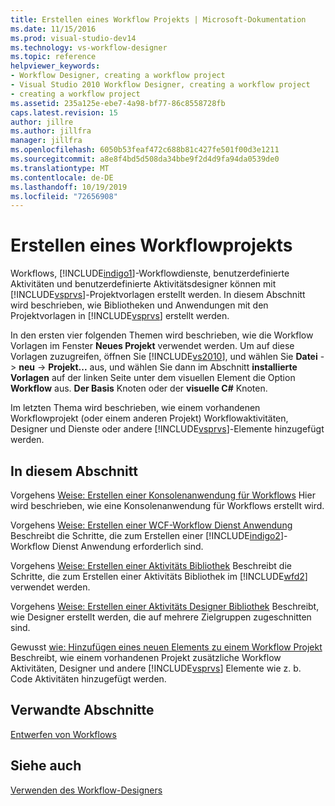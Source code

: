 ```yaml
---
title: Erstellen eines Workflow Projekts | Microsoft-Dokumentation
ms.date: 11/15/2016
ms.prod: visual-studio-dev14
ms.technology: vs-workflow-designer
ms.topic: reference
helpviewer_keywords:
- Workflow Designer, creating a workflow project
- Visual Studio 2010 Workflow Designer, creating a workflow project
- creating a workflow project
ms.assetid: 235a125e-ebe7-4a98-bf77-86c8558728fb
caps.latest.revision: 15
author: jillre
ms.author: jillfra
manager: jillfra
ms.openlocfilehash: 6050b53feaf472c688b81c427fe501f00d3e1211
ms.sourcegitcommit: a8e8f4bd5d508da34bbe9f2d4d9fa94da0539de0
ms.translationtype: MT
ms.contentlocale: de-DE
ms.lasthandoff: 10/19/2019
ms.locfileid: "72656908"
---
```

# <a name="creating-a-workflow-project"></a>Erstellen eines Workflowprojekts
Workflows, [!INCLUDE[indigo1](../includes/indigo1-md.md)]-Workflowdienste, benutzerdefinierte Aktivitäten und benutzerdefinierte Aktivitätsdesigner können mit [!INCLUDE[vsprvs](../includes/vsprvs-md.md)]-Projektvorlagen erstellt werden. In diesem Abschnitt wird beschrieben, wie Bibliotheken und Anwendungen mit den Projektvorlagen in [!INCLUDE[vsprvs](../includes/vsprvs-md.md)] erstellt werden.

 In den ersten vier folgenden Themen wird beschrieben, wie die Workflow Vorlagen im Fenster **Neues Projekt** verwendet werden. Um auf diese Vorlagen zuzugreifen, öffnen Sie [!INCLUDE[vs2010](../includes/vs2010-md.md)], und wählen Sie **Datei**  -> **neu**  -> **Projekt...** aus, und wählen Sie dann im Abschnitt **installierte Vorlagen** auf der linken Seite unter dem visuellen Element die Option **Workflow** aus.  **Der Basis** Knoten oder der **visuelle C#**  Knoten.

 Im letzten Thema wird beschrieben, wie einem vorhandenen Workflowprojekt (oder einem anderen Projekt) Workflowaktivitäten, Designer und Dienste oder andere [!INCLUDE[vsprvs](../includes/vsprvs-md.md)]-Elemente hinzugefügt werden.

## <a name="in-this-section"></a>In diesem Abschnitt
 Vorgehens [Weise: Erstellen einer Konsolenanwendung für Workflows](../workflow-designer/how-to-create-a-workflow-console-application.md) Hier wird beschrieben, wie eine Konsolenanwendung für Workflows erstellt wird.

 Vorgehens [Weise: Erstellen einer WCF-Workflow Dienst Anwendung](../workflow-designer/how-to-create-a-wcf-workflow-service-application.md) Beschreibt die Schritte, die zum Erstellen einer [!INCLUDE[indigo2](../includes/indigo2-md.md)]-Workflow Dienst Anwendung erforderlich sind.

 Vorgehens [Weise: Erstellen einer Aktivitäts Bibliothek](../workflow-designer/how-to-create-an-activity-library.md) Beschreibt die Schritte, die zum Erstellen einer Aktivitäts Bibliothek im [!INCLUDE[wfd2](../includes/wfd2-md.md)] verwendet werden.

 Vorgehens [Weise: Erstellen einer Aktivitäts Designer Bibliothek](../workflow-designer/how-to-create-an-activity-designer-library.md) Beschreibt, wie Designer erstellt werden, die auf mehrere Zielgruppen zugeschnitten sind.

 Gewusst [wie: Hinzufügen eines neuen Elements zu einem Workflow Projekt](../workflow-designer/how-to-add-a-new-item-to-a-workflow-project.md) Beschreibt, wie einem vorhandenen Projekt zusätzliche Workflow Aktivitäten, Designer und andere [!INCLUDE[vsprvs](../includes/vsprvs-md.md)] Elemente wie z. b. Code Aktivitäten hinzugefügt werden.

## <a name="related-sections"></a>Verwandte Abschnitte
 [Entwerfen von Workflows](https://msdn.microsoft.com/library/41f727b5-b142-4c1b-b046-492b96135ae6)

## <a name="see-also"></a>Siehe auch
 [Verwenden des Workflow-Designers](../workflow-designer/using-the-workflow-designer.md)